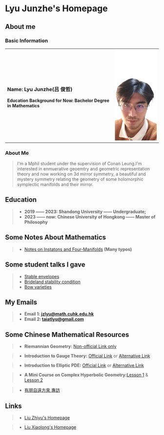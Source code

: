 # Lyu Junzhe's Homepage
## About me
### Basic Information
<table border="0">
  <tr>
    <td width="70%">
      <h3>Name: Lyu Junzhe(吕 俊哲)</h3>
      <p><b>Education Background for Now: Bachelor Degree in Mathematics</b></p>
    </td>
    <td width="30%">
      <img src="/Lyu.jpg" width="100%"> 
    </td>
  </tr>
</table>

### About Me
>I'm a Mphil student under the supervision of Conan Leung.I'm interested in enmuerative geoemtry and geometric representation theory and now working on 3d mirror symmetry, a beautiful and mystery symmetry relating the geometry of some holomorphic symplectic manifolds and their mirror.



## Education

> + **2019 —— 2023: Shandong University —— Undergraduate;**
> + **2023 —— now:  Chinese University of Hongkong —— Master of Philosophy**


## Some Notes About Mathematics
> + [Notes on Instatons and Four-Manifolds](NotesonUhlenbeck.pdf) **(Many typos)**


## Some student talks I gave
> + [Stable envelopes](talk1.pdf) 
> + [Brideland stability condition](stability.pdf)
> + [Bow varieties](BowVarieties.pdf) 

## My Emails
> + **Email 1: jzlyu@math.cuhk.edu.hk**
> + **Email 2: taiatlyu@gmail.com**

## Some Chinese Mathematical Resources
> + **Riemannian Geometry:** [Non-official Link only](https://b23.tv/tD6DVdy?share_medium=android&share_source=qq&bbid=XYB371DBF1C003F003817F665CC7B472A6C7A&ts=1648304369162)

> + **Introduction to Gauge Theory:** [Official Link](http://www.cim.nankai.edu.cn/2020/0709/c11453a284191/page.htm) or [Alternative Link](https://b23.tv/y7zPq6b?share_medium=android&share_source=qq&bbid=XYB371DBF1C003F003817F665CC7B472A6C7A&ts=1648304401067)

> + **Introduction to Elliptic PDE:** [Official Link](https://resource.pku.edu.cn/index.php?r=course/detail&id=403) or [Alternative Link](https://b23.tv/1j7kx6n?share_medium=android&share_source=qq&bbid=XYB371DBF1C003F003817F665CC7B472A6C7A&ts=1648304464712)

> + **A Mini Course on Complex Hyperbolic Geometry:**[Lesson 1](https://www.bilibili.com/video/BV1qP411j7jt/?spm_id_from=333.999.0.0&vd_source=fc89d6d296d52c05bd13ab165765a10c)
> & [Lesson 2](https://www.bilibili.com/video/BV1Cd4y1R79Q/?spm_id_from=333.788.recommend_more_video.-1&vd_source=fc89d6d296d52c05bd13ab165765a10c)

>
> + [有朋自遠方來 專訪](https://web.math.sinica.edu.tw/mathmedia/interview_index18.jsp)

## Links
> + [Liu Zhiyu's Homepage](https://sites.google.com/view/zhiyuliu)

> + [Liu Xiaolong's Homepage](https://dvlxlwz.github.io/)
